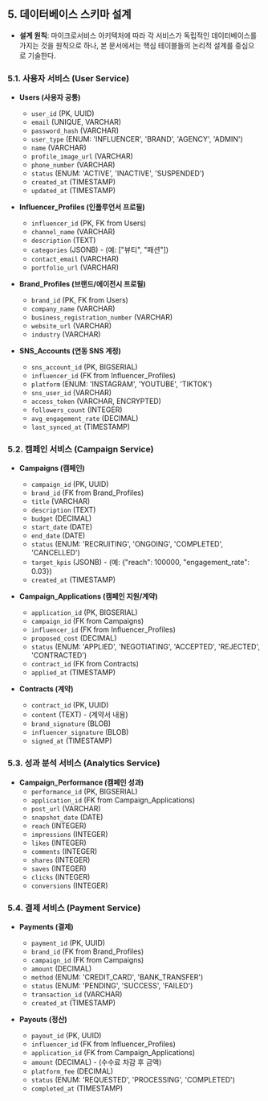 ## 5. 데이터베이스 스키마 설계

- **설계 원칙**: 마이크로서비스 아키텍처에 따라 각 서비스가 독립적인 데이터베이스를 가지는 것을 원칙으로 하나, 본 문서에서는 핵심 테이블들의 논리적 설계를 중심으로 기술한다.

### 5.1. 사용자 서비스 (User Service)

- **Users (사용자 공통)**
    - `user_id` (PK, UUID)
    - `email` (UNIQUE, VARCHAR)
    - `password_hash` (VARCHAR)
    - `user_type` (ENUM: 'INFLUENCER', 'BRAND', 'AGENCY', 'ADMIN')
    - `name` (VARCHAR)
    - `profile_image_url` (VARCHAR)
    - `phone_number` (VARCHAR)
    - `status` (ENUM: 'ACTIVE', 'INACTIVE', 'SUSPENDED')
    - `created_at` (TIMESTAMP)
    - `updated_at` (TIMESTAMP)

- **Influencer_Profiles (인플루언서 프로필)**
    - `influencer_id` (PK, FK from Users)
    - `channel_name` (VARCHAR)
    - `description` (TEXT)
    - `categories` (JSONB) - (예: ["뷰티", "패션"])
    - `contact_email` (VARCHAR)
    - `portfolio_url` (VARCHAR)

- **Brand_Profiles (브랜드/에이전시 프로필)**
    - `brand_id` (PK, FK from Users)
    - `company_name` (VARCHAR)
    - `business_registration_number` (VARCHAR)
    - `website_url` (VARCHAR)
    - `industry` (VARCHAR)

- **SNS_Accounts (연동 SNS 계정)**
    - `sns_account_id` (PK, BIGSERIAL)
    - `influencer_id` (FK from Influencer_Profiles)
    - `platform` (ENUM: 'INSTAGRAM', 'YOUTUBE', 'TIKTOK')
    - `sns_user_id` (VARCHAR)
    - `access_token` (VARCHAR, ENCRYPTED)
    - `followers_count` (INTEGER)
    - `avg_engagement_rate` (DECIMAL)
    - `last_synced_at` (TIMESTAMP)

### 5.2. 캠페인 서비스 (Campaign Service)

- **Campaigns (캠페인)**
    - `campaign_id` (PK, UUID)
    - `brand_id` (FK from Brand_Profiles)
    - `title` (VARCHAR)
    - `description` (TEXT)
    - `budget` (DECIMAL)
    - `start_date` (DATE)
    - `end_date` (DATE)
    - `status` (ENUM: 'RECRUITING', 'ONGOING', 'COMPLETED', 'CANCELLED')
    - `target_kpis` (JSONB) - (예: {"reach": 100000, "engagement_rate": 0.03})
    - `created_at` (TIMESTAMP)

- **Campaign_Applications (캠페인 지원/계약)**
    - `application_id` (PK, BIGSERIAL)
    - `campaign_id` (FK from Campaigns)
    - `influencer_id` (FK from Influencer_Profiles)
    - `proposed_cost` (DECIMAL)
    - `status` (ENUM: 'APPLIED', 'NEGOTIATING', 'ACCEPTED', 'REJECTED', 'CONTRACTED')
    - `contract_id` (FK from Contracts)
    - `applied_at` (TIMESTAMP)

- **Contracts (계약)**
    - `contract_id` (PK, UUID)
    - `content` (TEXT) - (계약서 내용)
    - `brand_signature` (BLOB)
    - `influencer_signature` (BLOB)
    - `signed_at` (TIMESTAMP)

### 5.3. 성과 분석 서비스 (Analytics Service)

- **Campaign_Performance (캠페인 성과)**
    - `performance_id` (PK, BIGSERIAL)
    - `application_id` (FK from Campaign_Applications)
    - `post_url` (VARCHAR)
    - `snapshot_date` (DATE)
    - `reach` (INTEGER)
    - `impressions` (INTEGER)
    - `likes` (INTEGER)
    - `comments` (INTEGER)
    - `shares` (INTEGER)
    - `saves` (INTEGER)
    - `clicks` (INTEGER)
    - `conversions` (INTEGER)

### 5.4. 결제 서비스 (Payment Service)

- **Payments (결제)**
    - `payment_id` (PK, UUID)
    - `brand_id` (FK from Brand_Profiles)
    - `campaign_id` (FK from Campaigns)
    - `amount` (DECIMAL)
    - `method` (ENUM: 'CREDIT_CARD', 'BANK_TRANSFER')
    - `status` (ENUM: 'PENDING', 'SUCCESS', 'FAILED')
    - `transaction_id` (VARCHAR)
    - `created_at` (TIMESTAMP)

- **Payouts (정산)**
    - `payout_id` (PK, UUID)
    - `influencer_id` (FK from Influencer_Profiles)
    - `application_id` (FK from Campaign_Applications)
    - `amount` (DECIMAL) - (수수료 차감 후 금액)
    - `platform_fee` (DECIMAL)
    - `status` (ENUM: 'REQUESTED', 'PROCESSING', 'COMPLETED')
    - `completed_at` (TIMESTAMP)
